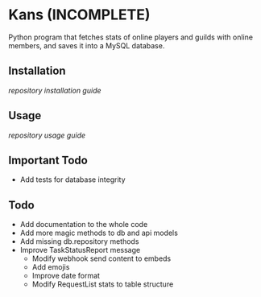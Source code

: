 # Kans (INCOMPLETE)
Python program that fetches stats of online players and guilds with online members, and saves it into a MySQL database.

## Installation
*repository installation guide*

## Usage
*repository usage guide*

## Important Todo
- Add tests for database integrity

## Todo
- Add documentation to the whole code
- Add more magic methods to db and api models
- Add missing db.repository methods
- Improve TaskStatusReport message
    - Modify webhook send content to embeds
    - Add emojis
    - Improve date format
    - Modify RequestList stats to table structure
